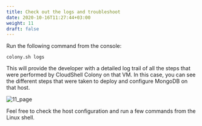 ```yaml
---
title: Check out the logs and troubleshoot
date: 2020-10-16T11:27:44+03:00
weight: 11
draft: false
---
```

Run the following command from the console:

```
colony.sh logs
```

This will provide the developer with a detailed log trail of all the steps that were performed by CloudShell Colony on that VM. In this case, you can see the different steps that were taken to deploy and configure MongoDB on that host.

 ![11_page](/images/module2/11_page.png)

Feel free to check the host configuration and run a few commands from the Linux shell.
